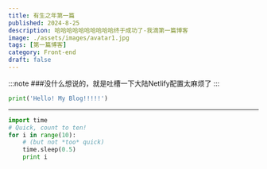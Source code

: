 ```yaml
---
title: 有生之年第一篇
published: 2024-8-25
description: 哈哈哈哈哈哈哈哈哈哈终于成功了-我滴第一篇博客
image: ./assets/images/avatar1.jpg
tags: [第一篇博客]
category: Front-end
draft: false
---
```

:::note
###没什么想说的，就是吐槽一下大陆Netlify配置太麻烦了
:::
```python
print('Hello! My Blog!!!!!')
```
---
```python
import time
# Quick, count to ten!
for i in range(10):
    # (but not *too* quick)
    time.sleep(0.5)
    print i
```
